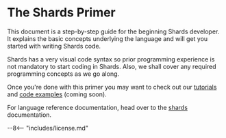 # The Shards Primer

This document is a step-by-step guide for the beginning Shards developer. It explains the basic concepts underlying the language and will get you started with writing Shards code.

Shards has a very visual code syntax so prior programming experience is not mandatory to start coding in Shards. Also, we shall cover any required programming concepts as we go along.

Once you're done with this primer you may want to check out our [tutorials](https://learn.fragcolor.xyz/) and [code examples](https://learn.fragcolor.xyz/code-examples) (coming soon).

For language reference documentation, head over to the [shards](https://docs.fragcolor.xyz/shards/) documentation.


--8<-- "includes/license.md"
